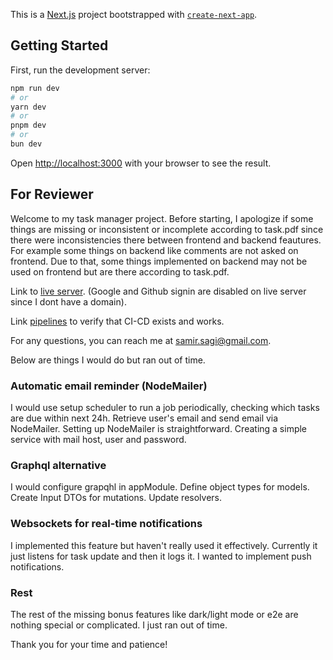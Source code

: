 This is a [Next.js](https://nextjs.org) project bootstrapped with [`create-next-app`](https://nextjs.org/docs/app/api-reference/cli/create-next-app).

## Getting Started

First, run the development server:

```bash
npm run dev
# or
yarn dev
# or
pnpm dev
# or
bun dev
```

Open [http://localhost:3000](http://localhost:3000) with your browser to see the result.

## For Reviewer

Welcome to my task manager project. Before starting, I apologize if some things are missing or inconsistent or incomplete according to task.pdf since there were inconsistencies there between frontend and backend feautures.
For example some things on backend like comments are not asked on frontend. Due to that, some things implemented on backend may not be used on frontend but are there according to task.pdf.

Link to [live server](http://64.226.121.96/login/). (Google and Github signin are disabled on live server since I dont have a domain).

Link [pipelines](https://github.com/SagiSan/task-manager-frontend/actions/workflows/ci-cd.yml) to verify that CI-CD exists and works.

For any questions, you can reach me at samir.sagi@gmail.com.

Below are things I would do but ran out of time.

### Automatic email reminder (NodeMailer)

I would use setup scheduler to run a job periodically, checking which tasks are due within next 24h. Retrieve user's email and send email via NodeMailer.
Setting up NodeMailer is straightforward. Creating a simple service with mail host, user and password.

### Graphql alternative

I would configure grapqhl in appModule. Define object types for models. Create Input DTOs for mutations. Update resolvers.

### Websockets for real-time notifications

I implemented this feature but haven't really used it effectively. Currently it just listens for task update and then it logs it. I wanted to implement push notifications.

### Rest

The rest of the missing bonus features like dark/light mode or e2e are nothing special or complicated. I just ran out of time.

Thank you for your time and patience!
